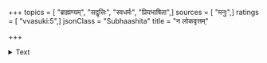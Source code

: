 +++
topics = [ "ब्राह्मण्यम्", "सद्वृत्तिः", "स्वधर्मः", "प्रियभाषिता",]
sources = [ "मनुः",]
ratings = [ "vvasuki:5",]
jsonClass = "Subhaashita"
title = "न लोकवृत्तम्"

+++

<details><summary>Text</summary>

न लोकवृत्तं वर्त्तेत वृत्तिहेतोः कथञ्चन ।  
अजिह्मामशठां शुद्धां जीवेद् ब्राह्मणजीविकाम्॥
</details>
